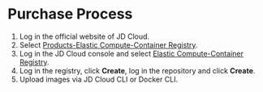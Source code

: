 # Purchase Process

 1. Log in the official website of JD Cloud.
 2. Select [Products-Elastic Compute-Container Registry](https://www.jdcloud.com/cn/products/container-registry).  
 3. Log in the JD Cloud console and select [Elastic Compute-Container Registry](https://cns-console.jdcloud.com/host/containerregistry/list).  
 4. Log in the registry, click **Create**, log in the repository and click **Create**.
 5. Upload images via JD Cloud CLI or Docker CLI.